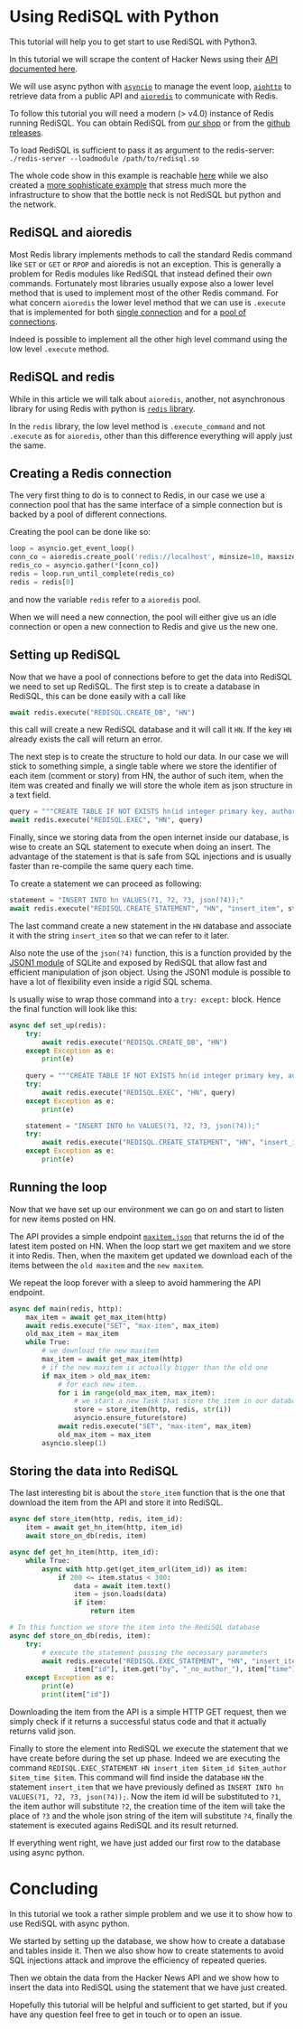 
# Using RediSQL with Python

This tutorial will help you to get start to use RediSQL with Python3.

In this tutorial we will scrape the content of Hacker News using their [API documented here][hn-api].

We will use async python with [`asyncio`][asyncio] to manage the event loop, [`aiohttp`][aiohttp] to retrieve data from a public API and [`aioredis`][aioredis] to communicate with Redis.

To follow this tutorial you will need a modern (> v4.0) instance of Redis running RediSQL.
You can obtain RediSQL from [our shop](https://payhip.com/b/Ri4d) or from the [github releases](https://github.com/RedBeardLab/rediSQL/releases).

To load RediSQL is sufficient to pass it as argument to the redis-server: `./redis-server --loadmodule /path/to/redisql.so`

The whole code show in this example is reachable [here]() while we also created a [more sophisticate example]() that stress much more the infrastructure to show that the bottle neck is not RediSQL but python and the network.

## RediSQL and aioredis

Most Redis library implements methods to call the standard Redis command like `SET` or `GET` or `RPOP` and aioredis is not an exception.
This is generally a problem for Redis modules like RediSQL that instead defined their own commands.
Fortunately most libraries usually expose also a lower level method that is used to implement most of the other Redis command.
For what concern `aioredis` the lower level method that we can use is `.execute` that is implemented for both [single connection](https://aioredis.readthedocs.io/en/v1.2.0/api_reference.html#aioredis.RedisConnection.execute) and for a [pool of connections](https://aioredis.readthedocs.io/en/v1.2.0/api_reference.html#aioredis.ConnectionsPool.execute).

Indeed is possible to implement all the other high level command using the low level `.execute` method.

## RediSQL and redis

While in this article we will talk about `aioredis`, another, not asynchronous library for using Redis with python is [`redis` library](https://pypi.org/project/redis/).

In the `redis` library, the low level method is `.execute_command` and not `.execute` as for `aioredis`, other than this difference everything will apply just the same.

## Creating a Redis connection

The very first thing to do is to connect to Redis, in our case we use a connection pool that has the same interface of a simple connection but is backed by a pool of different connections.

Creating the pool can be done like so:

```python
loop = asyncio.get_event_loop()
conn_co = aioredis.create_pool('redis://localhost', minsize=10, maxsize=300, loop = loop)
redis_co = asyncio.gather(*[conn_co])
redis = loop.run_until_complete(redis_co)
redis = redis[0]
```

and now the variable `redis` refer to a `aioredis` pool.

When we will need a new connection, the pool will either give us an idle connection or open a new connection to Redis and give us the new one.

## Setting up RediSQL

Now that we have a pool of connections before to get the data into RediSQL we need to set up RediSQL.
The first step is to create a database in RediSQL, this can be done easily with a call like

```python
await redis.execute("REDISQL.CREATE_DB", "HN")
```

this call will create a new RediSQL database and it will call it `HN`. If the key `HN` already exists the call will return an error.

The next step is to create the structure to hold our data. In our case we will stick to something simple, a single table where we store the identifier of each item (comment or story) from HN, the author of such item, when the item was created and finally we will store the whole item as json structure in a text field.

```python
query = """CREATE TABLE IF NOT EXISTS hn(id integer primary key, author text, time int, item text);"""
await redis.execute("REDISQL.EXEC", "HN", query) 
```

Finally, since we storing data from the open internet inside our database, is wise to create an SQL statement to execute when doing an insert.
The advantage of the statement is that is safe from SQL injections and is usually faster than re-compile the same query each time.

To create a statement we can proceed as following:

```python
statement = "INSERT INTO hn VALUES(?1, ?2, ?3, json(?4));"
await redis.execute("REDISQL.CREATE_STATEMENT", "HN", "insert_item", statement)
```

The last command create a new statement in the `HN` database and associate it with the string `insert_item` so that we can refer to it later.

Also note the use of the `json(?4)` function, this is a function provided by the [JSON1 module][json1] of SQLite and exposed by RediSQL that allow fast and efficient manipulation of json object. 
Using the JSON1 module is possible to have a lot of flexibility even inside a rigid SQL schema.

Is usually wise to wrap those command into a `try: except:` block. Hence the final function will look like this:

```python
async def set_up(redis):
    try:
        await redis.execute("REDISQL.CREATE_DB", "HN")
    except Exception as e:
        print(e)
    
    query = """CREATE TABLE IF NOT EXISTS hn(id integer primary key, author text, time int, item text);"""
    try:
        await redis.execute("REDISQL.EXEC", "HN", query)
    except Exception as e:
        print(e)

    statement = "INSERT INTO hn VALUES(?1, ?2, ?3, json(?4));"
    try:
        await redis.execute("REDISQL.CREATE_STATEMENT", "HN", "insert_item", statement)
    except Exception as e:
        print(e)
```

## Running the loop

Now that we have set up our environment we can go on and start to listen for new items posted on HN.

The API provides a simple endpoint [`maxitem.json`](https://hacker-news.firebaseio.com/v0/maxitem.json) that returns the id of the latest item posted on HN.
When the loop start we get maxitem and we store it into Redis. 
Then, when the maxitem get updated we download each of the items between the `old maxitem` and the `new maxitem`. 

We repeat the loop forever with a sleep to avoid hammering the API endpoint.

```python
async def main(redis, http):
    max_item = await get_max_item(http)
    await redis.execute("SET", "max-item", max_item)
    old_max_item = max_item
    while True:
        # we download the new maxitem
        max_item = await get_max_item(http)
        # if the new maxitem is actually bigger than the old one
        if max_item > old_max_item:
            # for each new item...
            for i in range(old_max_item, max_item):
                # we start a new Task that store the item in our database
                store = store_item(http, redis, str(i))
                asyncio.ensure_future(store)
            await redis.execute("SET", "max-item", max_item)
            old_max_item = max_item
        asyncio.sleep(1)
```

## Storing the data into RediSQL

The last interesting bit is about the `store_item` function that is the one that download the item from the API and store it into RediSQL.


```python
async def store_item(http, redis, item_id):
    item = await get_hn_item(http, item_id)
    await store_on_db(redis, item)

async def get_hn_item(http, item_id):
    while True:
        async with http.get(get_item_url(item_id)) as item:
            if 200 <= item.status < 300:
                data = await item.text()
                item = json.loads(data)
                if item:
                    return item

# In this function we store the item into the RediSQL database
async def store_on_db(redis, item):
    try:
        # execute the statement passing the necessary parameters
        await redis.execute("REDISQL.EXEC_STATEMENT", "HN", "insert_item", 
                item["id"], item.get("by", "_no_author_"), item["time"], json.dumps(item))
    except Exception as e:
        print(e)
        print(item["id"])
```

Downloading the item from the API is a simple HTTP GET request, then we simply check if it returns a successful status code and that it actually returns valid json.

Finally to store the element into RediSQL we execute the statement that we have create before during the set up phase.
Indeed we are executing the command `REDISQL.EXEC_STATEMENT HN insert_item $item_id $item_author $item_time $item`.
This command will find inside the database `HN` the statement `insert_item` that we have previously defined as `INSERT INTO hn VALUES(?1, ?2, ?3, json(?4));`.
Now the item id will be substituted to `?1`, the item author will substitute `?2`, the creation time of the item will take the place of `?3` and the whole json string of the item will substitute `?4`, finally the statement is executed agains RediSQL and its result returned.

If everything went right, we have just added our first row to the database using async python.

# Concluding

In this tutorial we took a rather simple problem and we use it to show how to use RediSQL with async python.

We started by setting up the database, we show how to create a database and tables inside it. Then we also show how to create statements to avoid SQL injections attack and improve the efficiency of repeated queries.

Then we obtain the data from the Hacker News API and we show how to insert the data into RediSQL using the statement that we have just created.

Hopefully this tutorial will be helpful and sufficient to get started, but if you have any question feel free to get in touch or to open an issue.

[asyncio]: https://docs.python.org/3/library/asyncio.html
[aiohttp]: https://github.com/aio-libs/aiohttp/
[aioredis]: https://github.com/aio-libs/aioredis
[hn-api]: https://github.com/HackerNews/API
[json1]: https://www.sqlite.org/json1.html
